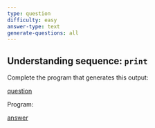 ```yaml
---
type: question
difficulty: easy
answer-type: text
generate-questions: all
---
```


## Understanding sequence: `print`

Complete the program that generates this output:

[question](q-print4.txtar "evy:text")

Program:

[answer](q-print4.txtar "evy:source")
